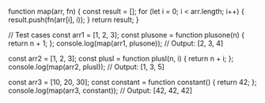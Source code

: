 function map(arr, fn) {
    const result = [];
    for (let i = 0; i < arr.length; i++) {
        result.push(fn(arr[i], i));
    }
    return result;
}

// Test cases
const arr1 = [1, 2, 3];
const plusone = function plusone(n) { return n + 1; };
console.log(map(arr1, plusone)); // Output: [2, 3, 4]

const arr2 = [1, 2, 3];
const plusI = function plusI(n, i) { return n + i; };
console.log(map(arr2, plusI)); // Output: [1, 3, 5]

const arr3 = [10, 20, 30];
const constant = function constant() { return 42; };
console.log(map(arr3, constant)); // Output: [42, 42, 42]
